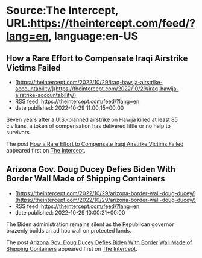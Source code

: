 # Source:The Intercept, URL:https://theintercept.com/feed/?lang=en, language:en-US

## How a Rare Effort to Compensate Iraqi Airstrike Victims Failed
 - [https://theintercept.com/2022/10/29/iraq-hawija-airstrike-accountability/](https://theintercept.com/2022/10/29/iraq-hawija-airstrike-accountability/)
 - RSS feed: https://theintercept.com/feed/?lang=en
 - date published: 2022-10-29 11:00:15+00:00

<p>Seven years after a U.S.-planned airstrike on Hawija killed at least 85 civilians, a token of compensation has delivered little or no help to survivors.</p>
<p>The post <a href="https://theintercept.com/2022/10/29/iraq-hawija-airstrike-accountability/" rel="nofollow">How a Rare Effort to Compensate Iraqi Airstrike Victims Failed</a> appeared first on <a href="https://theintercept.com" rel="nofollow">The Intercept</a>.</p>

## Arizona Gov. Doug Ducey Defies Biden With Border Wall Made of Shipping Containers
 - [https://theintercept.com/2022/10/29/arizona-border-wall-doug-ducey/](https://theintercept.com/2022/10/29/arizona-border-wall-doug-ducey/)
 - RSS feed: https://theintercept.com/feed/?lang=en
 - date published: 2022-10-29 10:00:21+00:00

<p>The Biden administration remains silent as the Republican governor brazenly builds an ad hoc wall on protected lands.</p>
<p>The post <a href="https://theintercept.com/2022/10/29/arizona-border-wall-doug-ducey/" rel="nofollow">Arizona Gov. Doug Ducey Defies Biden With Border Wall Made of Shipping Containers</a> appeared first on <a href="https://theintercept.com" rel="nofollow">The Intercept</a>.</p>

